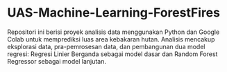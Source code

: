 # UAS-Machine-Learning-ForestFires
Repositori ini berisi proyek analisis data menggunakan Python dan Google Colab untuk memprediksi luas area kebakaran hutan. Analisis mencakup eksplorasi data, pra-pemrosesan data, dan pembangunan dua model regresi: Regresi Linier Berganda sebagai model dasar dan Random Forest Regressor sebagai model lanjutan.
